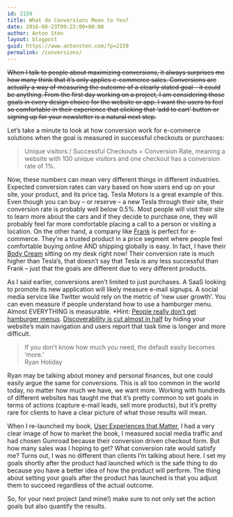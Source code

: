 ```yaml
---
id: 2159
title: What do Conversions Mean to You?
date: 2016-08-23T09:22:00+00:00
author: Anton Sten
layout: blogpost
guid: https://www.antonsten.com/?p=2159
permalink: /conversions/
---
```

~~When I talk to people about maximizing conversions, it always surprises me how many think that it’s only applies e-commerce sales. Conversions are actually a way of measuring the outcome of a clearly stated goal &#8211; it could be anything. From the first day working on a project, I am considering those goals in every design choice for the website or app. I want the users to feel so comfortable in their experience that clicking that ‘add to cart’ button or signing up for your newsletter is a natural next step.~~

Let’s take a minute to look at how conversion work for e-commerce solutions when the goal is measured in successful checkouts or purchases:

> Unique visitors / Successful Checkouts = Conversion Rate, meaning a website with 100 unique visitors and one checkout has a conversion rate of 1%.

Now, these numbers can mean very different things in different industries. Expected conversion rates can vary based on how users end up on your site, your product, and its price tag. Tesla Motors is a great example of this. Even though you can buy &#8211; or reserve &#8211; a new Tesla through their site, their conversion rate is probably well below 0.5%. Most people will visit their site to learn more about the cars and if they decide to purchase one, they will probably feel far more comfortable placing a call to a person or visiting a location. On the other hand, a company like <a href="https://www.antonsten.com/frank-body/" target="_blank">Frank</a> is perfect for e-commerce. They’re a trusted product in a price segment where people feel comfortable buying online AND shipping globally is easy. In fact, I have their <a href="https://eu.frankbody.com/collections/skincare/products/body-cream" target="_blank">Body Cream</a> sitting on my desk right now! Their conversion rate is much higher than Tesla’s, that doesn’t say that Tesla is any less successful than Frank &#8211; just that the goals are different due to very different products.

As I said earlier, conversions aren’t limited to just purchases. A SaaS looking to promote its new application will likely measure e-mail signups. A social media service like Twitter would rely on the metric of ‘new user growth’. You can even measure if people understand how to use a hamburger menu. Almost EVERYTHING is measurable. *Hint: <a href="http://jamesarcher.me/the-hamburger-menu/" target="_blank">People really don’t get hamburger menus</a>. <a href="https://www.nngroup.com/articles/hamburger-menus/" target="_blank">Discoverability is cut almost in half</a> by hiding your website’s main navigation and users report that task time is longer and more difficult.

> If you don’t know how much you need, the default easily becomes ‘more.&#8217;
<br>Ryan Holiday

Ryan may be talking about money and personal finances, but one could easily argue the same for conversions. This is all too common in the world today, no matter how much we have, we want more. Working with hundreds of different websites has taught me that it’s pretty common to set goals in terms of actions (capture e-mail leads, sell more products), but it’s pretty rare for clients to have a clear picture of what those results will mean.

When I re-launched my book, <a href="https://www.antonsten.com/book/" target="_blank">User Experiences that Matter</a>, I had a very clear image of how to market the book, I measured social media traffic and had chosen Gumroad because their conversion driven checkout form. But how many sales was I hoping to get? What conversion rate would satisfy me? Turns out, I was no different than clients I’m talking about here. I set my goals shortly after the product had launched which is the safe thing to do because you have a better idea of how the product will perform. The thing about setting your goals after the product has launched is that you adjust them to succeed regardless of the actual outcome.

So, for your next project (and mine!) make sure to not only set the action goals but also quantify the results.
